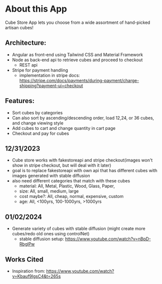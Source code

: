 # About this App
Cube Store App lets you choose from a wide assortment of hand-picked artisan cubes!

## Architecture:
- Angular as front-end using Tailwind CSS and Material Framework
- Node as back-end api to retrieve cubes and proceed to checkout
    - REST api
- Stripe for payment handling
    - implementation in stripe docs: https://stripe.com/docs/payments/during-payment/charge-shipping?payment-ui=checkout

## Features:
- Sort cubes by categories
- Can also sort by ascending/descending order, load 12,24, or 36 cubes, and change viewing style
- Add cubes to cart and change quantity in cart page
- Checkout and pay for cubes

## 12/31/2023
- Cube store works with fakestoreapi and stripe checkout(images won't show in stripe checkout, but will deal with it later)
- goal is to replace fakestoreapi with own api that has different cubes with images generated with stable diffusion
- also need different categories that match with these cubes
    - material: All, Metal, Plastic, Wood, Glass, Paper,
    - size: All, small, medium, large
    - cost maybe?: All, cheap, normal, expensive, custom
    - age: All, <100yrs, 100-1000yrs, >1000yrs

## 01/02/2024
- Generate variety of cubes with stable diffusion (might create more cubes/redo old ones using controlNet)
    - stable diffusion setup: https://www.youtube.com/watch?v=nBpD-RbglPw 

## Works Cited
- Inspiration from: https://www.youtube.com/watch?v=Kbauf9IgsC4&t=265s